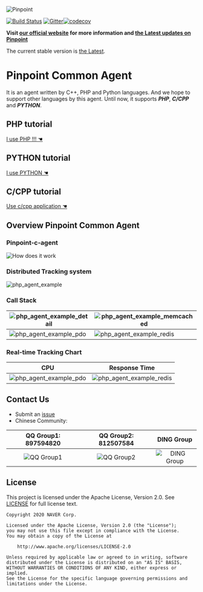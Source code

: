 ![Pinpoint](images/logo.png)

[![Build Status](https://travis-ci.com/pinpoint-apm/pinpoint-c-agent.svg?branch=master)](https://travis-ci.com/pinpoint-apm/pinpoint-c-agent) [![Gitter](https://badges.gitter.im/pinpoint-apm/pinpoint-c-agent.svg)](https://gitter.im/pinpoint-apm/pinpoint-c-agent?utm_source=badge&utm_medium=badge&utm_campaign=pr-badge)[![codecov](https://codecov.io/gh/pinpoint-apm/pinpoint-c-agent/branch/master/graph/badge.svg?token=KswbmFvWp3)](https://codecov.io/gh/pinpoint-apm/pinpoint-c-agent)


**Visit [our official website](http://pinpoint-apm.github.io/pinpoint/) for more information and [the Latest updates on Pinpoint](https://pinpoint-apm.github.io/pinpoint/news.html)**  


The current stable version is [the Latest](https://github.com/pinpoint-apm/pinpoint-c-agent/releases).

# Pinpoint Common Agent

It is an agent written by C++, PHP and Python languages. And we hope to support other languages by this agent. Until now, it supports **_PHP_**, **_C/CPP_** and **_PYTHON_**.

## PHP tutorial

[ I use PHP !!! ☚](DOC/PHP/Readme.md)

## PYTHON tutorial

[I use PYTHON ☚](DOC/PY/Readme.md)

## C/CPP tutorial

[Use c/cpp application ☚](DOC/C-CPP/Readme.md)

## Overview Pinpoint Common Agent

### Pinpoint-c-agent 
![How does it work](images/pinpoint_v0.4.x.png)

### Distributed Tracking system
![php_agent_example](images/php_agent_example.png)

### Call Stack

![php_agent_example_detail](images/php_agent_example_detail.png) | ![php_agent_example_memcached](images/callstack-memcached.png)
--- | ---
![php_agent_example_pdo](images/callstack-pdo.png) | ![php_agent_example_redis](images/callstack-redis.png)

### Real-time Tracking Chart

 CPU | Response Time
 --- | ---
 ![php_agent_example_pdo](images/cpu.png) | ![php_agent_example_redis](images/responsetime.png)
 
## Contact Us
* Submit an [issue](https://github.com/pinpoint-apm/pinpoint-c-agent/issues)
* Chinese Community:

QQ Group1: 897594820 | QQ Group2: 812507584 | DING Group
:---:| :---: | :---:
![QQ Group1](images/NAVERPinpoint.png) | ![QQ Group2](images/NAVERPinpoint2.png) | ![DING Group](images/NaverPinpoint交流群-DING.jpg)


## License
This project is licensed under the Apache License, Version 2.0.
See [LICENSE](LICENSE) for full license text.

```
Copyright 2020 NAVER Corp.

Licensed under the Apache License, Version 2.0 (the "License");
you may not use this file except in compliance with the License.
You may obtain a copy of the License at

    http://www.apache.org/licenses/LICENSE-2.0

Unless required by applicable law or agreed to in writing, software
distributed under the License is distributed on an "AS IS" BASIS,
WITHOUT WARRANTIES OR CONDITIONS OF ANY KIND, either express or implied.
See the License for the specific language governing permissions and
limitations under the License.
```
